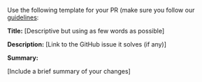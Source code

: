 Use the following template for your PR (make sure you follow our
[guidelines](CONTRIBUTING.md#pull-request):

**Title:**
[Descriptive but using as few words as possible]

**Description:**
[Link to the GitHub issue it solves (if any)]

**Summary:**

[Include a brief summary of your changes]

